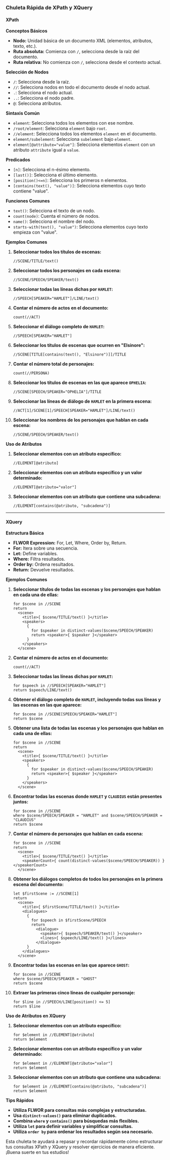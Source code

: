 ### Chuleta Rápida de XPath y XQuery

#### XPath

**Conceptos Básicos**
- **Nodo:** Unidad básica de un documento XML (elementos, atributos, texto, etc.).
- **Ruta absoluta:** Comienza con `/`, selecciona desde la raíz del documento.
- **Ruta relativa:** No comienza con `/`, selecciona desde el contexto actual.

**Selección de Nodos**
- `/`: Selecciona desde la raíz.
- `//`: Selecciona nodos en todo el documento desde el nodo actual.
- `.`: Selecciona el nodo actual.
- `..`: Selecciona el nodo padre.
- `@`: Selecciona atributos.

**Sintaxis Común**
- `element`: Selecciona todos los elementos con ese nombre.
- `/root/element`: Selecciona `element` bajo `root`.
- `//element`: Selecciona todos los elementos `element` en el documento.
- `element/subelement`: Selecciona `subelement` bajo `element`.
- `element[@attribute="value"]`: Selecciona elementos `element` con un atributo `attribute` igual a `value`.

**Predicados**
- `[n]`: Selecciona el n-ésimo elemento.
- `[last()]`: Selecciona el último elemento.
- `[position()<=n]`: Selecciona los primeros n elementos.
- `[contains(text(), "value")]`: Selecciona elementos cuyo texto contiene "value".

**Funciones Comunes**
- `text()`: Selecciona el texto de un nodo.
- `count(node)`: Cuenta el número de nodos.
- `name()`: Selecciona el nombre del nodo.
- `starts-with(text(), "value")`: Selecciona elementos cuyo texto empieza con "value".

**Ejemplos Comunes**
1. **Seleccionar todos los títulos de escenas:**
   ```xpath
   //SCENE/TITLE/text()
   ```
2. **Seleccionar todos los personajes en cada escena:**
   ```xpath
   //SCENE/SPEECH/SPEAKER/text()
   ```
3. **Seleccionar todas las líneas dichas por `HAMLET`:**
   ```xpath
   //SPEECH[SPEAKER="HAMLET"]/LINE/text()
   ```
4. **Contar el número de actos en el documento:**
   ```xpath
   count(//ACT)
   ```
5. **Seleccionar el diálogo completo de `HAMLET`:**
   ```xpath
   //SPEECH[SPEAKER="HAMLET"]
   ```
6. **Seleccionar los títulos de escenas que ocurren en "Elsinore":**
   ```xpath
   //SCENE[TITLE[contains(text(), "Elsinore")]]/TITLE
   ```
7. **Contar el número total de personajes:**
   ```xpath
   count(//PERSONA)
   ```
8. **Seleccionar los títulos de escenas en las que aparece `OPHELIA`:**
   ```xpath
   //SCENE[SPEECH/SPEAKER="OPHELIA"]/TITLE
   ```
9. **Seleccionar las líneas de diálogo de `HAMLET` en la primera escena:**
   ```xpath
   //ACT[1]/SCENE[1]/SPEECH[SPEAKER="HAMLET"]/LINE/text()
   ```
10. **Seleccionar los nombres de los personajes que hablan en cada escena:**
    ```xpath
    //SCENE/SPEECH/SPEAKER/text()
    ```

**Uso de Atributos**
1. **Seleccionar elementos con un atributo específico:**
   ```xpath
   //ELEMENT[@atributo]
   ```
2. **Seleccionar elementos con un atributo específico y un valor determinado:**
   ```xpath
   //ELEMENT[@atributo="valor"]
   ```
3. **Seleccionar elementos con un atributo que contiene una subcadena:**
   ```xpath
   //ELEMENT[contains(@atributo, "subcadena")]
   ```

---

#### XQuery

**Estructura Básica**
- **FLWOR Expression:** For, Let, Where, Order by, Return.
- **For:** Itera sobre una secuencia.
- **Let:** Define variables.
- **Where:** Filtra resultados.
- **Order by:** Ordena resultados.
- **Return:** Devuelve resultados.

**Ejemplos Comunes**

1. **Seleccionar títulos de todas las escenas y los personajes que hablan en cada una de ellas:**
    ```xquery
    for $scene in //SCENE
    return
      <scene>
        <title>{ $scene/TITLE/text() }</title>
        <speakers>
          {
            for $speaker in distinct-values($scene/SPEECH/SPEAKER)
            return <speaker>{ $speaker }</speaker>
          }
        </speakers>
      </scene>
    ```

2. **Contar el número de actos en el documento:**
    ```xquery
    count(//ACT)
    ```

3. **Seleccionar todas las líneas dichas por `HAMLET`:**
    ```xquery
    for $speech in //SPEECH[SPEAKER="HAMLET"]
    return $speech/LINE/text()
    ```

4. **Obtener el diálogo completo de `HAMLET`, incluyendo todas sus líneas y las escenas en las que aparece:**
    ```xquery
    for $scene in //SCENE[SPEECH/SPEAKER="HAMLET"]
    return $scene
    ```

5. **Obtener una lista de todas las escenas y los personajes que hablan en cada una de ellas:**
    ```xquery
    for $scene in //SCENE
    return
      <scene>
        <title>{ $scene/TITLE/text() }</title>
        <speakers>
          {
            for $speaker in distinct-values($scene/SPEECH/SPEAKER)
            return <speaker>{ $speaker }</speaker>
          }
        </speakers>
      </scene>
    ```

6. **Encontrar todas las escenas donde `HAMLET` y `CLAUDIUS` están presentes juntos:**
    ```xquery
    for $scene in //SCENE
    where $scene/SPEECH/SPEAKER = "HAMLET" and $scene/SPEECH/SPEAKER = "CLAUDIUS"
    return $scene
    ```

7. **Contar el número de personajes que hablan en cada escena:**
    ```xquery
    for $scene in //SCENE
    return
      <scene>
        <title>{ $scene/TITLE/text() }</title>
        <speakerCount>{ count(distinct-values($scene/SPEECH/SPEAKER)) }</speakerCount>
      </scene>
    ```

8. **Obtener los diálogos completos de todos los personajes en la primera escena del documento:**
    ```xquery
    let $firstScene := //SCENE[1]
    return
      <scene>
        <title>{ $firstScene/TITLE/text() }</title>
        <dialogues>
          {
            for $speech in $firstScene/SPEECH
            return
              <dialogue>
                <speaker>{ $speech/SPEAKER/text() }</speaker>
                <lines>{ $speech/LINE/text() }</lines>
              </dialogue>
          }
        </dialogues>
      </scene>
    ```

9. **Encontrar todas las escenas en las que aparece `GHOST`:**
    ```xquery
    for $scene in //SCENE
    where $scene/SPEECH/SPEAKER = "GHOST"
    return $scene
    ```

10. **Extraer las primeras cinco líneas de cualquier personaje:**
    ```xquery
    for $line in //SPEECH/LINE[position() <= 5]
    return $line
    ```

**Uso de Atributos en XQuery**

1. **Seleccionar elementos con un atributo específico:**
    ```xquery
    for $element in //ELEMENT[@atributo]
    return $element
    ```

2. **Seleccionar elementos con un atributo específico y un valor determinado:**
    ```xquery
    for $element in //ELEMENT[@atributo="valor"]
    return $element
    ```

3. **Seleccionar elementos con un atributo que contiene una subcadena:**
    ```xquery
    for $element in //ELEMENT[contains(@atributo, "subcadena")]
    return $element
    ```

**Tips Rápidos**
- **Utiliza FLWOR para consultas más complejas y estructuradas.**
- **Usa `distinct-values()` para eliminar duplicados.**
- **Combina `where` y `contains()` para búsquedas más flexibles.**
- **Utiliza `let` para definir variables y simplificar consultas.**
- **Utiliza `order by` para ordenar los resultados según sea necesario.**

Esta chuleta te ayudará a repasar y recordar rápidamente cómo estructurar tus consultas XPath y XQuery y resolver ejercicios de manera eficiente. ¡Buena suerte en tus estudios!
